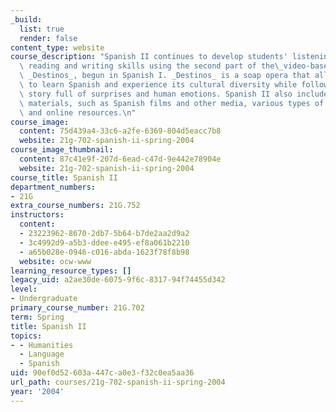 ```yaml
---
_build:
  list: true
  render: false
content_type: website
course_description: "Spanish II continues to develop students' listening, speaking,\
  \ reading and writing skills using the second part of the\_video-based program,\
  \ _Destinos_, begun in Spanish I. _Destinos_ is a soap opera that allows students\
  \ to learn Spanish and experience its cultural diversity while following a good\
  \ story full of surprises and human emotions. Spanish II also includes additional\
  \ materials, such as Spanish films and other media, various types of reading selections\
  \ and online resources.\n"
course_image:
  content: 75d439a4-33c6-a2fe-6369-804d5eacc7b8
  website: 21g-702-spanish-ii-spring-2004
course_image_thumbnail:
  content: 87c41e9f-207d-6ead-c47d-9e442e78904e
  website: 21g-702-spanish-ii-spring-2004
course_title: Spanish II
department_numbers:
- 21G
extra_course_numbers: 21G.752
instructors:
  content:
  - 23223962-8670-2db7-5b64-b7de2aa2d9a2
  - 3c4992d9-a5b3-ddee-e495-ef8a061b2210
  - a65b028e-0946-c016-abda-1623f78f8b98
  website: ocw-www
learning_resource_types: []
legacy_uid: a2ae30de-6075-9f6c-8317-94f74455d342
level:
- Undergraduate
primary_course_number: 21G.702
term: Spring
title: Spanish II
topics:
- - Humanities
  - Language
  - Spanish
uid: 90ef0d52-603a-447c-a0e3-f32c0ea5aa36
url_path: courses/21g-702-spanish-ii-spring-2004
year: '2004'
---
```

